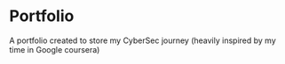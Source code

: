 # Portfolio
A portfolio created to store my CyberSec journey (heavily inspired by my time in Google coursera)
